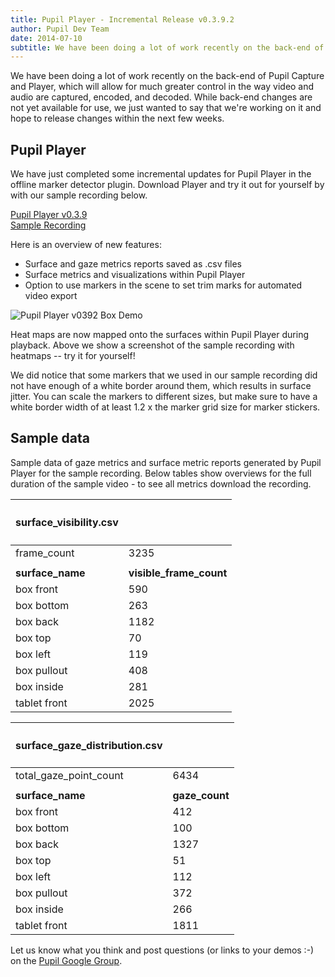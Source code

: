 ```yaml
---
title: Pupil Player - Incremental Release v0.3.9.2
author: Pupil Dev Team
date: 2014-07-10
subtitle: We have been doing a lot of work recently on the back-end of Pupil Capture and Player, which will allow for much greater control in the way video and audio are captured, encoded, and decoded. While back-end changes are not yet available for use, we just wanted to say that we're working on it and hope to release changes within the next few weeks...
---
```


We have been doing a lot of work recently on the back-end of Pupil Capture and Player, which will allow for much greater control in the way video and audio are captured, encoded, and decoded. While back-end changes are not yet available for use, we just wanted to say that we're working on it and hope to release changes within the next few weeks.

## Pupil Player
We have just completed some incremental updates for Pupil Player in the offline marker detector plugin. Download Player and try it out for yourself by with our sample recording below.

<div class="Grid Grid--1of2 Grid--gutters">
	<div class="Grid-cell">
	  <a href="https://github.com/pupil-labs/pupil/releases/tag/v0.3.9.2"  class="Button" target="_blank">Pupil Player v0.3.9</a>
	</div>
	<div class="Grid-cell">
	  <a href="https://docs.google.com/a/pupil-labs.com/file/d/0Byap58sXjMVfckw1T29EUllMZE0/edit"  class="Button"target="_blank">Sample Recording</a>
	</div>
</div>

Here is an overview of new features:

+ Surface and gaze metrics reports saved as .csv files
+ Surface metrics and visualizations within Pupil Player
+ Option to use markers in the scene to set trim marks for automated video export   

<img src="../../../media/images/box_demo_v0392.png" class='Feature-image' alt="Pupil Player v0392 Box Demo">

Heat maps are now mapped onto the surfaces within Pupil Player during playback. Above we show a screenshot of the sample recording with heatmaps -- try it for yourself!

We did notice that some markers that we used in our sample recording did not have enough of a white border around them, which results in surface jitter. You can scale the markers to different sizes, but make sure to have a white border width of at least 1.2 x the marker grid size for marker stickers.   

## Sample data 
Sample data of gaze metrics and surface metric reports generated by Pupil Player for the sample recording. Below tables show overviews for the full duration of the sample video - to see all metrics download the recording.  

<div class="Grid Grid--full Grid--justifyCenter">
	<div class="Grid-cell">
		<table>
			<thead>
				<tr>
				<th><h4>surface_visibility.csv</h4></th>
				<th></th>
				</tr>
			</thead>
			<tbody>
			<tr>
				<td>
				frame_count 
				</td>
				<td>
				3235
				</td>
			</tr>
			<tr>
				<td></td>
				<td></td>
			</tr>
			<tr>
				<td>
				<strong>surface_name</strong>
				</td>
				<td>
				<strong>visible_frame_count</strong>
				</td>
			</tr>
			<tr>
				<td>
				box front
				</td>
				<td>
				590
				</td>
			</tr>
			<tr>
				<td>
				box bottom
				</td>
				<td>
				263
				</td>
			</tr>		
			<tr>
				<td>
				box back
				</td>
				<td>
				1182
				</td>
			</tr>
			<tr>
				<td>
				box top
				</td>
				<td>
				70
				</td>
			</tr>
			<tr>
				<td>
				box left
				</td>
				<td>
				119
				</td>
			</tr>	
			<tr>
				<td>
				box pullout
				</td>
				<td>
				408
				</td>
			</tr>
			<tr>
				<td>
				box inside
				</td>
				<td>
				281
				</td>
			</tr>
			<tr>
				<td>
				tablet front
				</td>
				<td>
				2025
				</td>
			</tr>
			</tbody>				
		</table>
	</div>
	<div class="Grid-cell">
		<table>
			<thead>
				<tr>
				<th><h4>surface_gaze_distribution.csv</h4></th>
				<th></th>
				</tr>
			</thead>
			<tbody>
			<tr>
				<td>
				total_gaze_point_count 
				</td>
				<td>
				6434
				</td>
			</tr>
			<tr>
				<td></td>
				<td></td>
			</tr>
			<tr>
				<td>
				<strong>surface_name</strong>
				</td>
				<td>
				<strong>gaze_count</strong>
				</td>
			</tr>
			<tr>
				<td>
				box front
				</td>
				<td>
				412
				</td>
			</tr>
			<tr>
				<td>
				box bottom
				</td>
				<td>
				100
				</td>
			</tr>		
			<tr>
				<td>
				box back
				</td>
				<td>
				1327
				</td>
			</tr>
			<tr>
				<td>
				box top
				</td>
				<td>
				51
				</td>
			</tr>
			<tr>
				<td>
				box left
				</td>
				<td>
				112
				</td>
			</tr>	
			<tr>
				<td>
				box pullout
				</td>
				<td>
				372
				</td>
			</tr>
			<tr>
				<td>
				box inside
				</td>
				<td>
				266
				</td>
			</tr>
			<tr>
				<td>
				tablet front
				</td>
				<td>
				1811
				</td>
			</tr>
			</tbody>				
		</table>
	</div>
</div>

Let us know what you think and post questions (or links to  your demos :-) on the [Pupil Google Group](https://groups.google.com/forum/#!forum/pupil-discuss "Pupil Google Group").